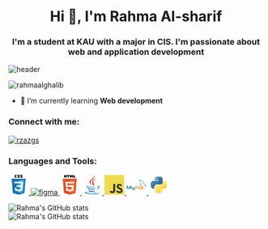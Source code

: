 <h1 align="center">Hi 👋, I'm Rahma Al-sharif</h1>
<h3 align="center">I'm a student at KAU with a major in CIS. I'm passionate about web and application development</h3>

![header](https://user-images.githubusercontent.com/110794992/226121714-5d4a3536-7082-4c7c-86a6-2161cbe0baae.jpeg)

<p align="left"> <img src="https://komarev.com/ghpvc/?username=rahmaalghalib&label=Profile%20views&color=0e75b6&style=flat" alt="rahmaalghalib" /> </p>

- 🌱 I’m currently learning **Web development**

<h3 align="left">Connect with me:</h3>
<p align="left">
<a href="https://twitter.com/rzazgs" target="blank"><img align="center" src="https://raw.githubusercontent.com/rahuldkjain/github-profile-readme-generator/master/src/images/icons/Social/twitter.svg" alt="rzazgs" height="30" width="40" /></a>

<h3 align="left">Languages and Tools:</h3>
<p align="left"> <a href="https://www.w3schools.com/css/" target="_blank" rel="noreferrer"> <img src="https://raw.githubusercontent.com/devicons/devicon/master/icons/css3/css3-original-wordmark.svg" alt="css3" width="40" height="40"/> </a> <a href="https://www.figma.com/" target="_blank" rel="noreferrer"> <img src="https://www.vectorlogo.zone/logos/figma/figma-icon.svg" alt="figma" width="40" height="40"/> </a> <a href="https://www.w3.org/html/" target="_blank" rel="noreferrer"> <img src="https://raw.githubusercontent.com/devicons/devicon/master/icons/html5/html5-original-wordmark.svg" alt="html5" width="40" height="40"/> </a> <a href="https://www.java.com" target="_blank" rel="noreferrer"> <img src="https://raw.githubusercontent.com/devicons/devicon/master/icons/java/java-original.svg" alt="java" width="40" height="40"/> </a> <a href="https://developer.mozilla.org/en-US/docs/Web/JavaScript" target="_blank" rel="noreferrer"> <img src="https://raw.githubusercontent.com/devicons/devicon/master/icons/javascript/javascript-original.svg" alt="javascript" width="40" height="40"/> </a> <a href="https://www.mysql.com/" target="_blank" rel="noreferrer"> <img src="https://raw.githubusercontent.com/devicons/devicon/master/icons/mysql/mysql-original-wordmark.svg" alt="mysql" width="40" height="40"/> </a> <a href="https://www.python.org" target="_blank" rel="noreferrer"> <img src="https://raw.githubusercontent.com/devicons/devicon/master/icons/python/python-original.svg" alt="python" width="40" height="40"/> </a> </p>

![Rahma's GitHub stats](https://github-readme-stats.vercel.app/api?username=rahmaalghalib&show_icons=true&theme=transparent)
<br/>
![Rahma's GitHub stats](https://github-readme-stats.vercel.app/api?username=rahmaalghalib&show_icons=true&bg_color=00000000)


